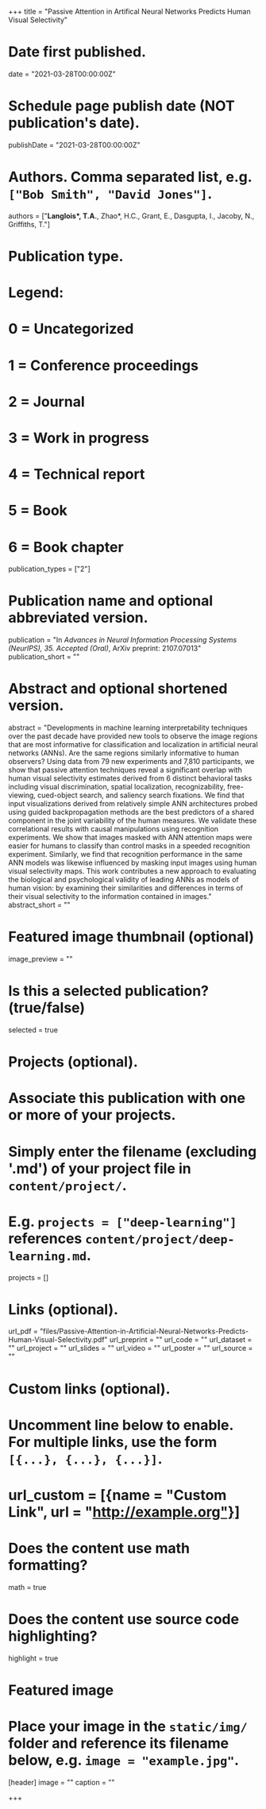 +++
title = "Passive Attention in Artifical Neural Networks Predicts Human Visual Selectivity"

# Date first published.
date = "2021-03-28T00:00:00Z"

# Schedule page publish date (NOT publication's date).
publishDate = "2021-03-28T00:00:00Z"

# Authors. Comma separated list, e.g. `["Bob Smith", "David Jones"]`.
authors = ["__Langlois&ast;, T.A.__, Zhao&ast;, H.C., Grant, E., Dasgupta, I., Jacoby, N., Griffiths, T."]

# Publication type.
# Legend:
# 0 = Uncategorized
# 1 = Conference proceedings
# 2 = Journal
# 3 = Work in progress
# 4 = Technical report
# 5 = Book
# 6 = Book chapter
publication_types = ["2"]

# Publication name and optional abbreviated version.
publication = "In *Advances in Neural Information Processing Systems (NeurIPS), 35. Accepted (Oral)*, ArXiv preprint: 2107.07013"
publication_short = ""

# Abstract and optional shortened version.
abstract = "Developments in machine learning interpretability techniques over the past decade have provided new tools to observe the image regions that are most informative for classification and localization in artificial neural networks (ANNs). Are the same regions similarly informative to human observers? Using data from 79 new experiments and 7,810 participants, we show that passive attention techniques reveal a significant overlap with human visual selectivity estimates derived from 6 distinct behavioral tasks including visual discrimination, spatial localization, recognizability, free-viewing, cued-object search, and saliency search fixations. We find that input visualizations derived from relatively simple ANN architectures probed using guided backpropagation methods are the best predictors of a shared component in the joint variability of the human measures. We validate these correlational results with causal manipulations using recognition experiments. We show that images masked with ANN attention maps were easier for humans to classify than control masks in a speeded recognition experiment. Similarly, we find that recognition performance in the same ANN models was likewise influenced by masking input images using human visual selectivity maps. This work contributes a new approach to evaluating the biological and psychological validity of leading ANNs as models of human vision: by examining their similarities and differences in terms of their visual selectivity to the information contained in images."
abstract_short = ""

# Featured image thumbnail (optional)
image_preview = ""

# Is this a selected publication? (true/false)
selected = true

# Projects (optional).
#   Associate this publication with one or more of your projects.
#   Simply enter the filename (excluding '.md') of your project file in `content/project/`.
#   E.g. `projects = ["deep-learning"]` references `content/project/deep-learning.md`.
projects = []

# Links (optional).
url_pdf = "files/Passive-Attention-in-Artificial-Neural-Networks-Predicts-Human-Visual-Selectivity.pdf"
url_preprint = ""
url_code = ""
url_dataset = ""
url_project = ""
url_slides = ""
url_video = ""
url_poster = ""
url_source = ""

# Custom links (optional).
#   Uncomment line below to enable. For multiple links, use the form `[{...}, {...}, {...}]`.
# url_custom = [{name = "Custom Link", url = "http://example.org"}]

# Does the content use math formatting?
math = true

# Does the content use source code highlighting?
highlight = true

# Featured image
# Place your image in the `static/img/` folder and reference its filename below, e.g. `image = "example.jpg"`.
[header]
image = ""
caption = ""

+++
